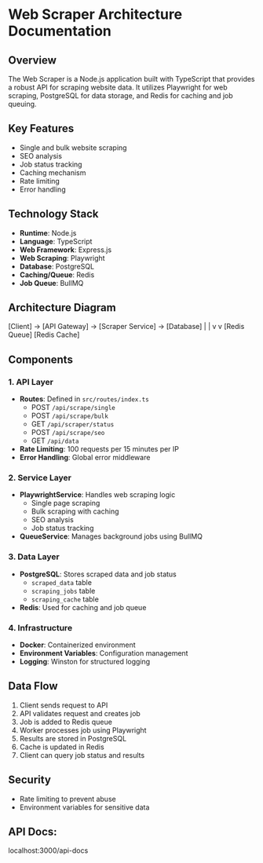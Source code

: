 # Web Scraper Architecture Documentation

## Overview

The Web Scraper is a Node.js application built with TypeScript that provides a robust API for scraping website data. It utilizes Playwright for web scraping, PostgreSQL for data storage, and Redis for caching and job queuing.

## Key Features

- Single and bulk website scraping
- SEO analysis
- Job status tracking
- Caching mechanism
- Rate limiting
- Error handling

## Technology Stack

- **Runtime**: Node.js
- **Language**: TypeScript
- **Web Framework**: Express.js
- **Web Scraping**: Playwright
- **Database**: PostgreSQL
- **Caching/Queue**: Redis
- **Job Queue**: BullMQ

## Architecture Diagram

[Client] -> [API Gateway] -> [Scraper Service] -> [Database]
| |
v v
[Redis Queue] [Redis Cache]

## Components

### 1. API Layer

- **Routes**: Defined in `src/routes/index.ts`
  - POST `/api/scrape/single`
  - POST `/api/scrape/bulk`
  - GET `/api/scraper/status`
  - POST `/api/scrape/seo`
  - GET `/api/data`
- **Rate Limiting**: 100 requests per 15 minutes per IP
- **Error Handling**: Global error middleware

### 2. Service Layer

- **PlaywrightService**: Handles web scraping logic
  - Single page scraping
  - Bulk scraping with caching
  - SEO analysis
  - Job status tracking
- **QueueService**: Manages background jobs using BullMQ

### 3. Data Layer

- **PostgreSQL**: Stores scraped data and job status
  - `scraped_data` table
  - `scraping_jobs` table
  - `scraping_cache` table
- **Redis**: Used for caching and job queue

### 4. Infrastructure

- **Docker**: Containerized environment
- **Environment Variables**: Configuration management
- **Logging**: Winston for structured logging

## Data Flow

1. Client sends request to API
2. API validates request and creates job
3. Job is added to Redis queue
4. Worker processes job using Playwright
5. Results are stored in PostgreSQL
6. Cache is updated in Redis
7. Client can query job status and results

## Security

- Rate limiting to prevent abuse
- Environment variables for sensitive data

## API Docs:

localhost:3000/api-docs
